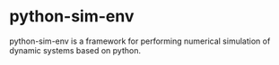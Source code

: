 # python-sim-env
python-sim-env is a framework for performing numerical simulation of dynamic systems based on python.

